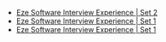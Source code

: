  - [Eze Software Interview Experience | Set 2](https://www.geeksforgeeks.org/eze-software-interview-experience-set-2/)
- [Eze Software Interview Experience | Set 1](https://www.geeksforgeeks.org/eze-software-interview-experience-set-1-2/)
- [Eze Software Interview Experience | Set 1](https://www.geeksforgeeks.org/eze-software-interview-experience-set-1/)